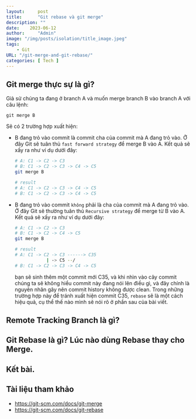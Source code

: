 ```yaml
---
layout:     post
title:      "Git rebase và git merge"
description: ""
date:    2023-06-12
author:     "Admin"
image: "/img/posts/isolation/title_image.jpeg"
tags:
    - Git
URL: "/git-merge-and-git-rebase/"
categories: [ Tech ]
---
```

## Git merge thực sự là gì?
Giả sử chúng ta đang ở branch A và muốn merge branch B vào branch A với câu lệnh:
```
git merge B
```
Sẽ có 2 trường hợp xuất hiện:
- B đang trỏ vào commit là commit cha của commit mà A đang trỏ vào. Ở đây Git sẽ tuân thủ `fast forward strategy` để merge B vào A. Kết quả sẽ xấy ra như ví dụ dưới đây:
    ```bash
    # A: C1 -> C2 -> C3
    # B: C1 -> C2 -> C3 -> C4 -> C5
    git merge B

    # result
    # A: C1 -> C2 -> C3 -> C4 -> C5
    # B: C1 -> C2 -> C3 -> C4 -> C5
    ```
- B đang trỏ vào commit `không` phải là cha của commit mà A đang trỏ vào. Ở đây Git sẽ thường tuân thủ `Recursive strategy` để merge từ B vào A. Kết quả sẽ xấy ra như ví dụ dưới đây:
    ```bash
    # A: C1 -> C2 -> C3
    # B: C1 -> C2 -> C4 -> C5
    git merge B

    # result
    # A: C1 -> C2 -> C3 ------> C35
                | -> C5 --/
    # B: C1 -> C2 -> C3 -> C4 -> C5
    ```
    bạn sẽ sinh thêm một commit mới C35, và khi nhìn vào cây commit chúng ta sẽ không hiểu commit này đang nói lên điều gì, và đây chính là nguyên nhân gây nên commit history không được clean. Trong những trường hợp này để tránh xuất hiện commit C35, `rebase` sẽ là một cách hiệu quả, cụ thể thế nào mình sẽ nói rõ ở phần sau của bài viết.


## Remote Tracking Branch là gì?

## Git Rebase là gì? Lúc nào dùng Rebase thay cho Merge.

## Kết bài.

## Tài liệu tham khảo
- https://git-scm.com/docs/git-merge
- https://git-scm.com/docs/git-rebase
